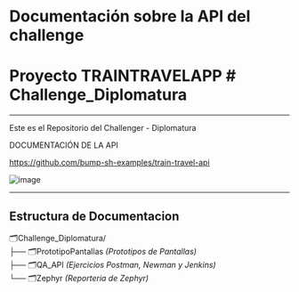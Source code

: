 <h1>Documentación sobre la API del challenge</h1>
<h1>Proyecto TRAINTRAVELAPP  # Challenge_Diplomatura</h1>

<hr>


Este es el Repositorio del Challenger - Diplomatura


DOCUMENTACIÓN DE LA API

https://github.com/bump-sh-examples/train-travel-api

![image](https://github.com/user-attachments/assets/61e3a4aa-45f6-4cbd-a58f-465877454b91)


<hr>
<h2>Estructura de Documentacion</h2>

🗂️Challenge_Diplomatura/<br>
├── 🗂️PrototipoPantallas                           <i> (Prototipos de Pantallas)</i><br>
├── 🗂️QA_API                                       <i> (Ejercicios Postman, Newman y Jenkins)</i><br>
└── 🗂️Zephyr                                       <i> (Reporteria de Zephyr)</i><br>
